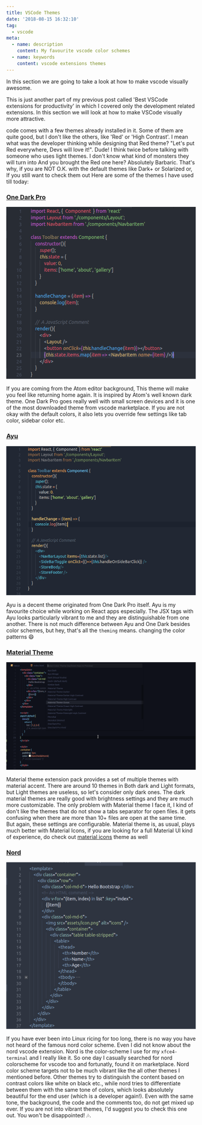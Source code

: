 ```yaml
---
title: VSCode Themes
date: '2018-08-15 16:32:10'
tag:
  - vscode
meta:
  - name: description
    content: My favourite vscode color schemes
  - name: keywords
    content: vscode extensions themes
---
```


In this section we are going to take a look at how to make vscode visually awesome.
<!-- more -->

This is just another part of my previous post called 'Best VSCode extensions for productivity' in which I covered only the development related extensions. In this section we will look at how to make VSCode visually more attractive.

code comes with a few themes already installed in it. Some of them are quite good, but I don't like the others, like 'Red' or 'High Contrast'. I mean what was the developer thinking while designing that Red theme? "Let's put Red everywhere, Devs will love it!". Dude! I think twice before talking with someone who uses light themes. I don't know what kind of monsters they will turn into And you brought the Red one here? Absolutely Barbaric. That's why, if you are NOT O.K. with the default themes like Dark+ or Solarized or, If you still want to check them out Here are some of the themes I have used till today:

### [One Dark Pro](https://marketplace.visualstudio.com/items?itemName=zhuangtongfa.Material-theme)
![](./onedark.png)

If you are coming from the Atom editor background, This theme will make you feel like returning home again. It is inspired by Atom's well known dark theme. One Dark Pro goes really well with small screen devices and it is one of the most downloaded theme from vscode marketplace. If you are not okay with the default colors, it also lets you override few settings like tab color, sidebar color etc.


### [Ayu](https://marketplace.visualstudio.com/items?itemName=faceair.ayu-one-dark)
![](./ayu.png)

Ayu is a decent theme originated from One Dark Pro itself. Ayu is my favourite choice while working on React apps especially. The JSX tags with Ayu looks particularly vibrant to me and they are distinguishable from one another. There is not much difference between Ayu and One Dark besides color schemes, but hey, that's all the `theming` means. changing the color patterns :smile:

### [Material Theme](https://marketplace.visualstudio.com/items?itemName=Equinusocio.vsc-material-theme)
![](./material.png)

Material theme extension pack provides a set of multiple themes with material accent. There are around 10 themes in Both dark and Light formats, but Light themes are useless, so let's consider only dark ones. The dark material themes are really good with brightness settings and they are much more customizable. The only problem with Material theme I face it, I kind of don't like the themes that do not show a tabs separator for open files. it gets confusing when there are more than 10+ files are open at the same time. But again, these settings are configurable. Material theme is, as usual, plays much better with Material Icons, if you are looking for a full Material UI kind of experience, do check out [material icons](https://marketplace.visualstudio.com/items?itemName=PKief.material-icon-theme) theme as well 

### [Nord](https://marketplace.visualstudio.com/items?itemName=arcticicestudio.nord-visual-studio-code)
![](./nord.png)

If you have ever been into Linux ricing for too long, there is no way you have not heard of the famous nord color scheme. Even I did not know about the nord vscode extension. Nord is the color-scheme I use for my `xfce4-terminal` and I really like it. So one day I casually searched for nord colorscheme for vscode too and fortunatly, found it on marketplace. Nord color scheme targets not to be much vibrant like the all other themes I mentioned before. Other themes try to distinguish the content based on contrast colors like white on black etc., while nord tries to differentiate between them with the same tone of colors, which looks absolutely beautiful for the end user (which is a developer again!).  Even with the same tone, the background, the code and the comments too, do not get mixed up ever. If you are not into vibrant themes, I'd suggest you to check this one out. You won't be disappointed!  :notes:.